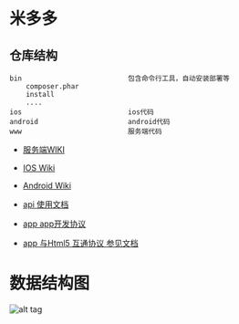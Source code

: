 米多多
===============================

仓库结构
------------------------------
```
bin                          包含命令行工具，自动安装部署等
    composer.phar
    install
    ....
ios                          ios代码
android                      android代码
www                          服务端代码
```

* [服务端WIKI](/www/)

* [IOS Wiki](/ios/)

* [Android Wiki](/android/)

* [api 使用文档](./www/api/)

* [app app开发协议](./app.md)

* [app 与Html5 互通协议 参见文档](./html4app.md)

数据结构图
===============================
![alt tag](http://7xjr6t.com1.z0.glb.clouddn.com/sql-struct.png)

